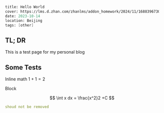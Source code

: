 ```meta
title: Hello World
cover: https://lms.d.zhan.com/zhanlms/addon_homework/2024/11/1688396730b4a059ec3/kvblurred.webp
date: 2023-10-14
location: Beijing
tags: [other]
```

## TL; DR

This is a test page for my personal blog

## Some Tests

Inline math $1+1=2$

Block

$$
\int x dx = \frac{x^2}2 +C
$$

```yaml
shoud not be removed
```
